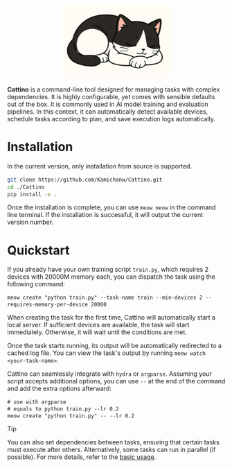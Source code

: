 <p align="center">
  <img src="./assets/illustration.png" alt="main" style="width: 50%;"/>
</p>


**Cattino** is a command-line tool designed for managing tasks with complex dependencies. It is highly configurable, yet comes with sensible defaults out of the box. It is commonly used in AI model training and evaluation pipelines. In this context, it can automatically detect available devices, schedule tasks according to plan, and save execution logs automatically.

# Installation
In the current version, only installation from source is supported.
```bash
git clone https://github.com/Kamichanw/Cattino.git
cd ./Cattino
pip install -e .
```
Once the installation is complete, you can use `meow meow` in the command line terminal. If the installation is successful, it will output the current version number.

# Quickstart
If you already have your own training script `train.py`, which requires 2 devices with 20000M memory each, you can dispatch the task using the following command:

```shell
meow create "python train.py" --task-name train --min-devices 2 --requires-memory-per-device 20000
```

When creating the task for the first time, Cattino will automatically start a local server. If sufficient devices are available, the task will start immediately. Otherwise, it will wait until the conditions are met.

Once the task starts running, its output will be automatically redirected to a cached log file. You can view the task's output by running `meow watch <your-task-name>`.

Cattino can seamlessly integrate with `hydra` or `argparse`. Assuming your script accepts additional options, you can use `--` at the end of the command and add the extra options afterward:

```shell
# use with argparse
# equals to python train.py --lr 0.2
meow create "python train.py" -- --lr 0.2
```

> [!TIP]
> You can also set dependencies between tasks, ensuring that certain tasks must execute after others. Alternatively, some tasks can run in parallel (if possible). 
> For more details, refer to the [basic usage](./docs/basic_usage.md).
